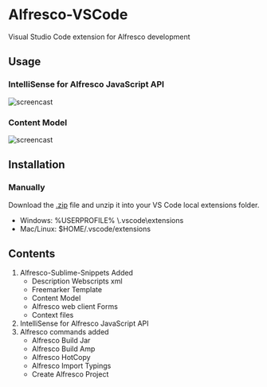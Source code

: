 # Alfresco-VSCode
Visual Studio Code extension for Alfresco development

## Usage

###  IntelliSense for Alfresco JavaScript API
![screencast](http://i.imgur.com/necHauA.gif)

### Content Model
![screencast](http://i.imgur.com/iZGrVnE.gif)


## Installation

### Manually

 Download the [.zip](https://github.com/odtorres/Alfresco-VSCode/archive/master.zip) file and unzip it into your VS Code local extensions folder.

 * Windows: %USERPROFILE% \\.vscode\\extensions
 * Mac/Linux: $HOME/.vscode/extensions

## Contents
1. Alfresco-Sublime-Snippets Added
    * Description Webscripts xml
    * Freemarker Template
    * Content Model
    * Alfresco web client Forms
    * Context files
2. IntelliSense for Alfresco JavaScript API
3. Alfresco commands added
    * Alfresco Build Jar
    * Alfresco Build Amp
    * Alfresco HotCopy
    * Alfresco Import Typings
    * Create Alfresco Project    